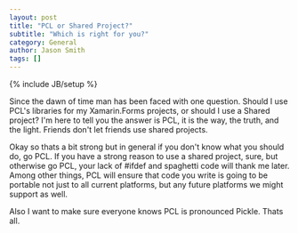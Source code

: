 ```yaml
---
layout: post
title: "PCL or Shared Project?"
subtitle: "Which is right for you?"
category: General
author: Jason Smith
tags: []
---
```

{% include JB/setup %}

Since the dawn of time man has been faced with one question. Should I use PCL's libraries for my Xamarin.Forms projects, or should I use a Shared project? I'm here to tell you the answer is PCL, it is the way, the truth, and the light. Friends don't let friends use shared projects.

Okay so thats a bit strong but in general if you don't know what you should do, go PCL. If you have a strong reason to use a shared project, sure, but otherwise go PCL, your lack of #ifdef and spaghetti code will thank me later. Among other things, PCL will ensure that code you write is going to be portable not just to all current platforms, but any future platforms we might support as well.

Also I want to make sure everyone knows PCL is pronounced Pickle. Thats all.
